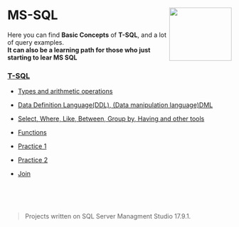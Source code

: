 # MS-SQL <img src="https://user-images.githubusercontent.com/45730967/52536572-c6213780-2d75-11e9-9802-0a6e0b319af6.png" align="right" width="140px" height="120px" /> 
Here you can find **Basic Concepts** of **T-SQL**, and a lot of query examples.
<br>
**It can also be a learning path for those who just starting to lear MS SQL**


### [**T-SQL**](https://en.wikipedia.org/wiki/Transact-SQL)

* [Types and arithmetic operations](https://github.com/HakobyanAni/MS-SQL/blob/master/1.%20MS%20SQL%20-%20types%20and%20arithmetic%20operations.sql)
 
* [Data Definition Language(DDL), (Data manipulation language)DML](https://github.com/HakobyanAni/MS-SQL/blob/master/2.%20DDL%2C%20DML.sql)

* [Select, Where, Like, Between, Group by, Having and other tools](https://github.com/HakobyanAni/MS-SQL/blob/master/3.%20Select%2C%20Where%2C%20Like%2C%20Between%2C%20Group%20by%2C%20Having%20and%20other%20tools.sql)

* [Functions](https://github.com/HakobyanAni/MS-SQL/blob/master/5.%20Functions.sql)

* [Practice 1](https://github.com/HakobyanAni/MS-SQL/blob/master/4.%20Task%20-%20Freestyle%20table.sql)
* [Practice 2](https://github.com/HakobyanAni/MS-SQL/blob/master/6.%20Continuation%20of%20task%204..sql)
* [Join](https://github.com/HakobyanAni/MS-SQL/blob/master/7.%20JOIN.sql)




<br>
<br>
<br>

> Projects written on SQL Server Managment Studio 17.9.1.
